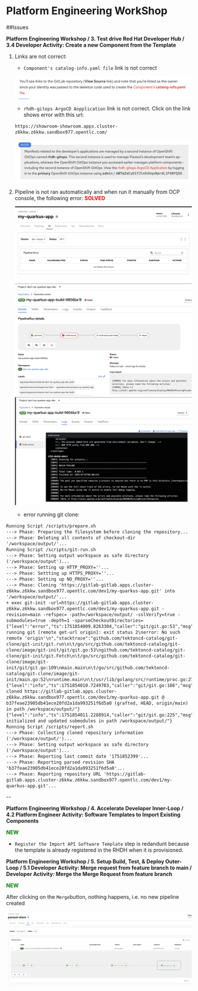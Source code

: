 # Platform Engineering WorkShop

##Issues

**Platform Engineering Workshop
	/ 3. Test drive Red Hat Developer Hub
	/ 3.4 Developer Activity: Create a new Component from the Template**

1. Links are not correct: 
	
	- `Component's catalog-info.yaml file` link is not correct
	
	![](link-1.png)
	
	- `rhdh-gitops ArgoCD Aopplication` link is not correct. Click on the link shows error with this url:
	```
	https://showroom-showroom.apps.cluster-z6kkw.z6kkw.sandbox977.opentlc.com/
	```

	![](link-2.png)
	
2. Pipeline is not ran automatically and when run it manually from OCP console, the following error: <b><font style="color:red">SOLVED</font></b>


	![](build-error-1.png)
	![](build-error-2.png)
	![](build-error-3.png)
	
	
	- error running git clone:


```
Running Script /scripts/prepare.sh
---> Phase: Preparing the filesystem before cloning the repository...
---> Phase: Deleting all contents of checkout-dir '/workspace/output/'...
Running Script /scripts/git-run.sh
---> Phase: Setting output workspace as safe directory ('/workspace/output')...
---> Phase: Setting up HTTP_PROXY=''...
---> Phase: Settting up HTTPS_PROXY=''...
---> Phase: Setting up NO_PROXY=''...
---> Phase: Cloning 'https://gitlab-gitlab.apps.cluster-z6kkw.z6kkw.sandbox977.opentlc.com/dev1/my-quarkus-app.git' into '/workspace/output/'...
+ exec git-init -url=https://gitlab-gitlab.apps.cluster-z6kkw.z6kkw.sandbox977.opentlc.com/dev1/my-quarkus-app.git -revision=main -refspec= -path=/workspace/output/ -sslVerify=true -submodules=true -depth=1 -sparseCheckoutDirectories=
{"level":"error","ts":1751854009.8263304,"caller":"git/git.go:53","msg":"Error running git [remote get-url origin]: exit status 2\nerror: No such remote 'origin'\n","stacktrace":"github.com/tektoncd-catalog/git-clone/git-init/git.run\n\t/go/src/github.com/tektoncd-catalog/git-clone/image/git-init/git/git.go:53\ngithub.com/tektoncd-catalog/git-clone/git-init/git.Fetch\n\t/go/src/github.com/tektoncd-catalog/git-clone/image/git-init/git/git.go:109\nmain.main\n\t/go/src/github.com/tektoncd-catalog/git-clone/image/git-init/main.go:52\nruntime.main\n\t/usr/lib/golang/src/runtime/proc.go:272"}
{"level":"info","ts":1751854010.7249703,"caller":"git/git.go:186","msg":"Successfully cloned https://gitlab-gitlab.apps.cluster-z6kkw.z6kkw.sandbox977.opentlc.com/dev1/my-quarkus-app.git @ b37feae23905db41ece20fd2a1da993251f6d5a0 (grafted, HEAD, origin/main) in path /workspace/output/"}
{"level":"info","ts":1751854011.2288914,"caller":"git/git.go:225","msg":"Successfully initialized and updated submodules in path /workspace/output/"}
Running Script /scripts/report.sh
---> Phase: Collecting cloned repository information ('/workspace/output/')...
---> Phase: Setting output workspace as safe directory ('/workspace/output')...
---> Phase: Reporting last commit date '1751852399'...
---> Phase: Reporting parsed revision SHA 'b37feae23905db41ece20fd2a1da993251f6d5a0'...
---> Phase: Reporting repository URL 'https://gitlab-gitlab.apps.cluster-z6kkw.z6kkw.sandbox977.opentlc.com/dev1/my-quarkus-app.git'...

```

--


**Platform Engineering Workshop / 
4. Accelerate Developer Inner-Loop / 
4.2 Platform Engineer Activity: Software Templates to Import Existing Components** 

<b><font style="color:green">NEW</font></b>

- `Register the Import API Software Template` step is redandunt because the template is already registered in the RHDH when it is provisioned.


**Platform Engineering Workshop /
5. Setup Build, Test, & Deploy Outer-Loop
/ 5.1 Developer Activity: Merge request from feature branch to main / Developer Activity: Merge the Merge Request from feature branch**

<b><font style="color:green">NEW</font></b>

After clicking on the `Merge`button, nothing happens, i.e. no new pipeline created

![](parasol-store-pipelines.png) 